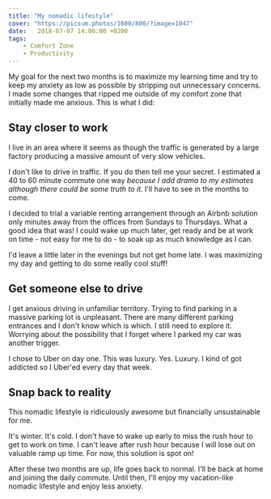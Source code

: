 ```yaml
---
title: "My nomadic lifestyle"
cover: "https://picsum.photos/1600/800/?image=1047"
date:   2018-07-07 14:00:00 +0200
tags:
    - Comfort Zone
    - Productivity
---
```


My goal for the next two months is to maximize my learning time and try to keep my anxiety as low as possible by stripping out unnecessary concerns. I made some changes that ripped me outside of my comfort zone that initially made me anxious. This is what I did:

## Stay closer to work
I live in an area where it seems as though the traffic is generated by a large factory producing a massive amount of very slow vehicles.

I don't like to drive in traffic. If you do then tell me your secret. I estimated a 40 to 60 minute commute one way _because I add drama to my estimates although there could be some truth to it_. I'll have to see in the months to come.

I decided to trial a variable renting arrangement through an Airbnb solution only minutes away from the offices from Sundays to Thursdays. What a good idea that was! I could wake up much later, get ready and be at work on time - not easy for me to do - to soak up as much knowledge as I can.

I'd leave a little later in the evenings but not get home late. I was maximizing my day and getting to do some really cool stuff!

## Get someone else to drive
I get anxious driving in unfamiliar territory. Trying to find parking in a massive parking lot is unpleasant. There are many different parking entrances and I don't know which is which. I still need to explore it. Worrying about the possibility that I forget where I parked my car was another trigger.

I chose to Uber on day one. This was luxury. Yes. Luxury. I kind of got addicted so I Uber'ed every day that week.

## Snap back to reality
This nomadic lifestyle is ridiculously awesome but financially unsustainable for me.

It's winter. It's cold. I don't have to wake up early to miss the rush hour to get to work on time. I can't leave after rush hour because I will lose out on valuable ramp up time. For now, this solution is spot on!

After these two months are up, life goes back to normal. I'll be back at home and joining the daily commute. Until then, I'll enjoy my vacation-like nomadic lifestyle and enjoy less anxiety.